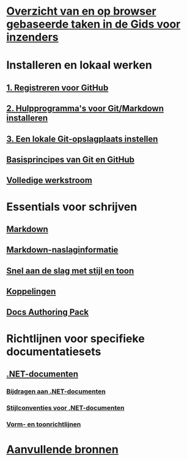 # [Overzicht van en op browser gebaseerde taken in de Gids voor inzenders](index.md)
# Installeren en lokaal werken
## [1. Registreren voor GitHub](get-started-setup-github.md)
## [2. Hulpprogramma's voor Git/Markdown installeren](get-started-setup-tools.md)
## [3. Een lokale Git-opslagplaats instellen](get-started-setup-local.md)
## [Basisprincipes van Git en GitHub](git-github-fundamentals.md)
## [Volledige werkstroom](how-to-write-workflows-major.md)
# Essentials voor schrijven
## [Markdown](how-to-write-use-markdown.md)
## [Markdown-naslaginformatie](markdown-reference.md)
## [Snel aan de slag met stijl en toon](style-quick-start.md)
## [Koppelingen](how-to-write-links.md)
## [Docs Authoring Pack](how-to-write-docs-auth-pack.md)
# Richtlijnen voor specifieke documentatiesets
## [.NET-documenten](dotnet-contribute.md)
### [Bijdragen aan .NET-documenten](dotnet-contribute-process.md)
### [Stijlconventies voor .NET-documenten](dotnet-style-guide.md)
### [Vorm- en toonrichtlijnen](dotnet-voice-tone.md)
# [Aanvullende bronnen](additional-resources.md)

<!--
## Creating new content

   <!--
     This page introduces the process to work locally on
     your own machine, following github flow.

     Content will be taken from the last two sections of
     how-to-contribute.md (writing new samples, and creating new content)
     and the how-to-write-workflows-major.md)
### Setup and clone source

   <!--
      This page will guide folks through the setup process
      through cloning the repo.

      It will have condensed versions of get-started-setup-github,
      get-started-setup-tools, and get-started-setup-local.
      
### Git and GitHub essentials

   <!--
      Explain the basics of Git and GitHub, and the GitHub flow
      process.

      Much, or all of this will be from full-workflow, and git-github-fundamentals

      The full list of repos probably doesn't belong here.
### Contribute new topics
   <!--
     Primarily new content, but will include the content from the
     how-to-write-use-markdown, style-quick-start and how-to-write-links

     Process content will also be taken from how-to-contribute.
#### Content types
#### Markdown resources
#### Tone, voice, and style

### Contribute new samples

   <!--
     Primarily new content, with some taken from how-to-contribute.

     This will also point to repo-specific guidance for samples.

     We have an important decision to make here: This contributing guide
     can contain the union of all code style rules for all different languages
     and frameworks, or it can contain the intersection (code samples must
     compile and run).

     I'm in favor of the former: Everyone writing Python should follow the Python
     guidance; everyone writing C# should follow the C# rules. Those should be
     consistent regardless of project team.

## List of documentation repositories -->

   <!--
     This will take the list of repos from git-github-fundamentals
     for the public repositories.

     Open question: How to keep this up to date?
   -->

